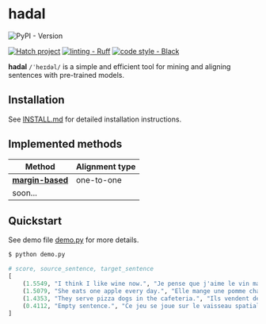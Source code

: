 # hadal

![PyPI - Version](https://img.shields.io/pypi/v/hadal)

[![Hatch project](https://img.shields.io/badge/%F0%9F%A5%9A-Hatch-4051b5.svg)](https://github.com/pypa/hatch) [![linting - Ruff](https://img.shields.io/endpoint?url=https://raw.githubusercontent.com/charliermarsh/ruff/main/assets/badge/v2.json)](https://github.com/astral-sh/ruff) [![code style - Black](https://img.shields.io/badge/code%20style-black-000000.svg)](https://github.com/psf/black)

**hadal** ```/ˈheɪdəl/``` is a simple and efficient tool for mining and aligning sentences with pre-trained models.

## Installation

See [INSTALL.md](INSTALL.md) for detailed installation instructions.


## Implemented methods

| Method                                                                    | Alignment type |
| ------------------------------------------------------------------------- | -------------- |
| **[margin-based](hadal/parallel_sentence_mining/margin_based/README.md)** | one-to-one     |
| soon...                                                                   |                |


## Quickstart

See demo file [demo.py](demo.py) for more details.

```python
$ python demo.py
```

```python
# score, source_sentence, target_sentence
[
    (1.5549, "I think I like wine now.", "Je pense que j'aime le vin maintenant."),
    (1.5079, "She eats one apple every day.", "Elle mange une pomme chaque jour."),
    (1.4353, "They serve pizza dogs in the cafeteria.", "Ils vendent des hot-dogs à la cafétéria."),
    (0.4112, "Empty sentence.", "Ce jeu se joue sur le vaisseau spatial."),
]
```
